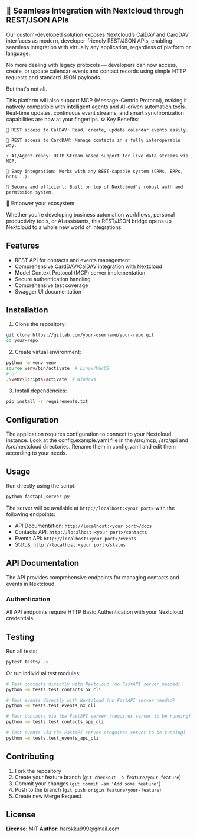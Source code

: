 
<!--
Copyright (c) 2025 harokku999@gmail.com
Licensed under the MIT License - https://opensource.org/licenses/MIT
-->

## 🔗 Seamless Integration with Nextcloud through REST/JSON APIs

Our custom-developed solution exposes Nextcloud’s CalDAV and CardDAV interfaces as modern, developer-friendly REST/JSON APIs, enabling seamless integration with virtually any application, regardless of platform or language.

No more dealing with legacy protocols — developers can now access, create, or update calendar events and contact records using simple HTTP requests and standard JSON payloads.

But that's not all.

This platform will also support MCP (Message-Centric Protocol), making it natively compatible with intelligent agents and AI-driven automation tools. Real-time updates, continuous event streams, and smart synchronization capabilities are now at your fingertips.
⚙️ Key Benefits:

    📅 REST access to CalDAV: Read, create, update calendar events easily.

    👥 REST access to CardDAV: Manage contacts in a fully interoperable way.

    ⚡ AI/Agent-ready: HTTP Stream-based support for live data streams via MCP.

    🔗 Easy integration: Works with any REST-capable system (CRMs, ERPs, bots...).

    🔐 Secure and efficient: Built on top of Nextcloud’s robust auth and permission system.

🚀 Empower your ecosystem

Whether you're developing business automation workflows, personal productivity tools, or AI assistants, this REST/JSON bridge opens up Nextcloud to a whole new world of integrations.

## Features

- REST API for contacts and events management
- Comprehensive CardDAV/CalDAV integration with Nextcloud
- Model Context Protocol (MCP) server implementation
- Secure authentication handling
- Comprehensive test coverage
- Swagger UI documentation

## Installation

1. Clone the repository:
```bash
git clone https://gitlab.com/your-username/your-repo.git
cd your-repo
```

2. Create virtual environment:
```bash
python -m venv venv
source venv/bin/activate  # Linux/MacOS
# or
.\venv\Scripts\activate  # Windows
```

3. Install dependencies:
```bash
pip install -r requirements.txt
```

## Configuration

The application requires configuration to connect to your Nextcloud instance. Look at the config.example.yaml file in the /src/mcp, /src/api and /src/nextcloud directories. Rename them in config.yaml and edit them according to your needs.

## Usage

Run directly using the script:
```bash
python fastapi_server.py
```

The server will be available at `http://localhost:<your port>` with the following endpoints:
- API Documentation: `http://localhost:<your port>/docs`
- Contacts API: `http://localhost:<your port>/contacts`
- Events API: `http://localhost:<your port>/events`
- Status: `http://localhost:<your port>/status`

## API Documentation

The API provides comprehensive endpoints for managing contacts and events in Nextcloud.

### Authentication

All API endpoints require HTTP Basic Authentication with your Nextcloud credentials.

## Testing
Run all tests:
```bash
pytest tests/ -v
```

Or run individual test modules:

```bash
# Test contacts directly with Nextcloud (no FastAPI server needed)
python -m tests.test_contacts_nx_cli

# Test events directly with Nextcloud (no FastAPI server needed)
python -m tests.test_events_nx_cli

# Test contacts via the FastAPI server (requires server to be running)
python -m tests.test_contacts_api_cli

# Test events via the FastAPI server (requires server to be running)
python -m tests.test_events_api_cli
```

## Contributing
1. Fork the repository
2. Create your feature branch (`git checkout -b feature/your-feature`)
3. Commit your changes (`git commit -am 'Add some feature'`)
4. Push to the branch (`git push origin feature/your-feature`)
5. Create new Merge Request

## License
**License**: [MIT](https://choosealicense.com/licenses/mit/)
**Author**: harokku999@gmail.com